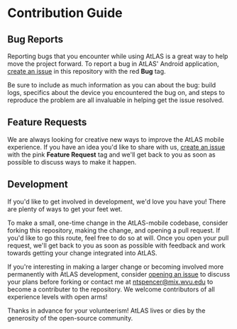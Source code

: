 # Contribution Guide #

## Bug Reports ##

Reporting bugs that you encounter while using AtLAS is a great way to help move the project forward. To report a bug in AtLAS' Android application, [create an issue](https://github.com/nathantspencer/AtLAS-mobile/issues) in this repository with the red **Bug** tag.

Be sure to include as much information as you can about the bug: build logs, specifics about the device you encountered the bug on, and steps to reproduce the problem are all invaluable in helping get the issue resolved.

## Feature Requests ##

We are always looking for creative new ways to improve the AtLAS mobile experience. If you have an idea you'd like to share with us, [create an issue](https://github.com/nathantspencer/AtLAS-mobile/issues) with the pink **Feature Request** tag and we'll get back to you as soon as possible to discuss ways to make it happen.

## Development ##

If you'd like to get involved in development, we'd love you have you! There are plenty of ways to get your feet wet.

To make a small, one-time change in the AtLAS-mobile codebase, consider forking this repository, making the change, and opening a pull request. If you'd like to go this route, feel free to do so at will. Once you open your pull request, we'll get back to you as soon as possible with feedback and work towards getting your change integrated into AtLAS.

If you're interesting in making a larger change or becoming involved more permanently with AtLAS development, consider [opening an issue](https://github.com/nathantspencer/AtLAS-mobile/issues) to discuss your plans before forking or contact me at ntspencer@mix.wvu.edu to become a contributer to the repository. We welcome contributors of all experience levels with open arms!

Thanks in advance for your volunteerism! AtLAS lives or dies by the generosity of the open-source community.
